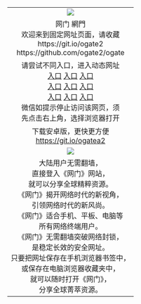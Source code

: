 <table>
  <tr>
    <td align=center><img src="https://cloud.githubusercontent.com/assets/11880933/13434984/f430fae2-e012-11e5-814f-c2df1e82b247.jpg" /></td>
  </tr>
  <tr>
    <td align=center>网门 網門<br/>
      欢迎来到固定网址页面，请收藏<br/>
      https://git.io/ogate2<br/>
      https://github.com/ogate2/ogate<br/>
    </td>
  </tr>
  <tr>
    <td align=center>请尝试不同入口，进入动态网址<br/>
      <a href="https://s3-us-west-1.amazonaws.com/ogaten/oGate.htm?from=oGate2">入口</a>
      <a href="https://s3.us-east-2.amazonaws.com/ogateh/oGate.htm?from=oGate2">入口</a>
      <a href="http://og.py.rcfn.eu/?from=oGate2">入口</a><br/>
      <a href="https://s3.ap-northeast-2.amazonaws.com/ogates/oGate.htm?from=oGate2">入口</a>
      <a href="https://s3.eu-central-1.amazonaws.com/ogatef/oGate.htm?from=oGate2">入口</a>
      <a href="https://s3.eu-west-2.amazonaws.com/ogatel/oGate.htm?from=oGate2">入口</a><br/>
      <a href="https://s3.ap-south-1.amazonaws.com/ogatem/oGate.htm?from=oGate2">入口</a>
      <a href="https://s3.ca-central-1.amazonaws.com/ogatec/oGate.htm?from=oGate2">入口</a>
      <a href="https://s3-ap-southeast-2.amazonaws.com/ogatey/oGate.htm?from=oGate2">入口</a><br/>
      微信如提示停止访问该网页，须<br/>
      先点击右上角，选择浏览器打开<br/>
    </td>
  </tr>
  <tr>
    <td align=center>
      下载安卓版，更快更方便<br/><a href="https://raw.githubusercontent.com/oGate2/up/master/oGate.apk">https://git.io/ogatea2</a><br/>
    </td>
  </tr>
  <tr>
    <td align=center><img src="https://cloud.githubusercontent.com/assets/11880933/15631437/70d0a74e-259d-11e6-946f-6237b4b657bd.jpg"/></td>
  </tr>
  <tr>
    <td align=center>
大陆用户无需翻墙，<br/>
直接登入《网门》网站，<br/>就可以分享全球精粹资源。<br/>
《网门》揭开网络时代的新视角，<br/>引领网络时代的新风尚。<br/>
《网门》适合手机、平板、电脑等<br/>所有网络终端用户。<br/>
《网门》无需翻墙突破网络封锁，<br/>是稳定长效的安全网址。<br/>
只要把网址保存在手机浏览器书签中，<br/>或保存在电脑浏览器收藏夹中，<br/>
就可以随时打开《网门》，<br/>
分享全球菁萃资源。<br/></td>
  </tr>
</table>    
